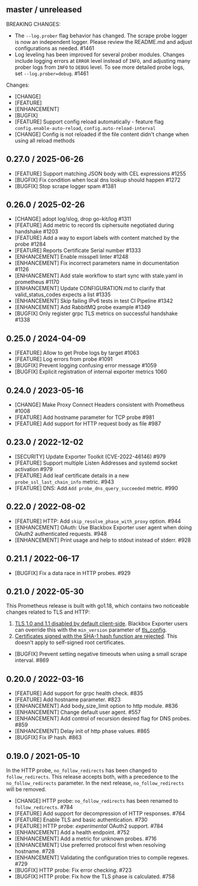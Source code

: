 ## master / unreleased

BREAKING CHANGES:

* The `--log.prober` flag behavior has changed. The scrape probe logger is now an independent logger. Please review the README.md and adjust configurations as needed. #1461
* Log leveling has been improved for several prober modules. Changes include logging errors at `ERROR` level instead of `INFO`, and adjusting many prober logs from `INFO` to `DEBUG` level. To see more detailed probe logs, set `--log.prober=debug`. #1461

Changes:

* [CHANGE]
* [FEATURE]
* [ENHANCEMENT]
* [BUGFIX]
* [FEATURE] Support config reload automatically - feature flag `config.enable-auto-reload`, `config.auto-reload-interval`
* [CHANGE] Config is not reloaded if the file content didn't change when using all reload methods

## 0.27.0 / 2025-06-26

* [FEATURE] Support matching JSON body with CEL expressions #1255
* [BUGFIX] Fix condition when local dns lookup should happen #1272
* [BUGFIX] Stop scrape logger spam #1381

## 0.26.0 / 2025-02-26

* [CHANGE] adopt log/slog, drop go-kit/log #1311
* [FEATURE] Add metric to record tls ciphersuite negotiated during handshake #1203
* [FEATURE] Add a way to export labels with content matched by the probe #1284
* [FEATURE] Reports Certificate Serial number #1333
* [ENHANCEMENT] Enable misspell linter #1248
* [ENHANCEMENT] Fix incorrect parameters name in documentation #1126
* [ENHANCEMENT] Add stale workflow to start sync with stale.yaml in prometheus #1170
* [ENHANCEMENT] Update CONFIGURATION.md to clarify that valid_status_codes expects a list #1335
* [ENHANCEMENT] Skip failing IPv6 tests in test CI Pipeline #1342
* [ENHANCEMENT] Add RabbitMQ probe example #1349
* [BUGFIX] Only register grpc TLS metrics on successful handshake #1338

## 0.25.0 / 2024-04-09

* [FEATURE] Allow to get Probe logs by target #1063
* [FEATURE] Log errors from probe #1091
* [BUGFIX] Prevent logging confusing error message #1059
* [BUGFIX] Explicit registration of internal exporter metrics 1060

## 0.24.0 / 2023-05-16

* [CHANGE] Make Proxy Connect Headers consistent with Prometheus #1008
* [FEATURE] Add hostname parameter for TCP probe #981
* [FEATURE] Add support for HTTP request body as file #987

## 0.23.0 / 2022-12-02

* [SECURITY] Update Exporter Toolkit (CVE-2022-46146) #979
* [FEATURE] Support multiple Listen Addresses and systemd socket activation #979
* [FEATURE] Add leaf certificate details in a new `probe_ssl_last_chain_info` metric. #943
* [FEATURE] DNS: Add `Add probe_dns_query_succeeded` metric. #990

## 0.22.0 / 2022-08-02

* [FEATURE] HTTP: Add `skip_resolve_phase_with_proxy` option. #944
* [ENHANCEMENT] OAuth: Use Blackbox Exporter user agent when doing OAuth2
  authenticated requests. #948
* [ENHANCEMENT] Print usage and help to stdout instead of stderr. #928


## 0.21.1 / 2022-06-17

* [BUGFIX] Fix a data race in HTTP probes. #929

## 0.21.0 / 2022-05-30

This Prometheus release is built with go1.18, which contains two noticeable
changes related to TLS and HTTP:

1. [TLS 1.0 and 1.1 disabled by default client-side](https://go.dev/doc/go1.18#tls10).
   Blackbox Exporter users can override this with the `min_version` parameter of
   [tls_config](https://prometheus.io/docs/prometheus/latest/configuration/configuration/#tls_config).
2. [Certificates signed with the SHA-1 hash function are rejected](https://go.dev/doc/go1.18#sha1).
   This doesn't apply to self-signed root certificates.

* [BUGFIX] Prevent setting negative timeouts when using a small scrape interval. #869

## 0.20.0 / 2022-03-16

* [FEATURE] Add support for grpc health check. #835
* [FEATURE] Add hostname parameter. #823
* [ENHANCEMENT] Add body_size_limit option to http module. #836
* [ENHANCEMENT] Change default user agent. #557
* [ENHANCEMENT] Add control of recursion desired flag for DNS probes. #859
* [ENHANCEMENT] Delay init of http phase values. #865
* [BUGFIX] Fix IP hash. #863

## 0.19.0 / 2021-05-10

In the HTTP probe, `no_follow_redirects` has been changed to `follow_redirects`.
This release accepts both, with a precedence to the `no_follow_redirects` parameter.
In the next release, `no_follow_redirects` will be removed.

* [CHANGE] HTTP probe: `no_follow_redirects` has been renamed to `follow_redirects`. #784
* [FEATURE] Add support for decompression of HTTP responses. #764
* [FEATURE] Enable TLS and basic authentication. #730
* [FEATURE] HTTP probe: *experimental* OAuth2 support. #784
* [ENHANCEMENT] Add a health endpoint. #752
* [ENHANCEMENT] Add a metric for unknown probes. #716
* [ENHANCEMENT] Use preferred protocol first when resolving hostname. #728
* [ENHANCEMENT] Validating the configuration tries to compile regexes. #729
* [BUGFIX] HTTP probe: Fix error checking. #723
* [BUGFIX] HTTP probe: Fix how the TLS phase is calculated. #758
